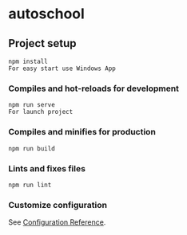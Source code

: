 # autoschool

## Project setup
```
npm install
For easy start use Windows App
```

### Compiles and hot-reloads for development
```
npm run serve
For launch project
```

### Compiles and minifies for production
```
npm run build
```

### Lints and fixes files
```
npm run lint
```

### Customize configuration
See [Configuration Reference](https://cli.vuejs.org/config/).
